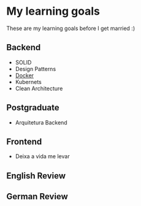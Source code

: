 # My learning goals

These are my learning goals before I get married :)

## Backend

- SOLID
- Design Patterns
- [Docker](docker/Index.md)
- Kubernets
- Clean Architecture

## Postgraduate
- Arquitetura Backend

## Frontend

- Deixa a vida me levar


## English Review

## German Review
